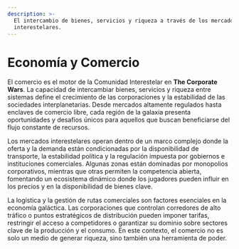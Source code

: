```yaml
---
description: >-
  El intercambio de bienes, servicios y riqueza a través de los mercados
  interestelares.
---
```


# Economía y Comercio

El comercio es el motor de la Comunidad Interestelar en **The Corporate Wars**. La capacidad de intercambiar bienes, servicios y riqueza entre sistemas define el crecimiento de las corporaciones y la estabilidad de las sociedades interplanetarias. Desde mercados altamente regulados hasta enclaves de comercio libre, cada región de la galaxia presenta oportunidades y desafíos únicos para aquellos que buscan beneficiarse del flujo constante de recursos.

Los mercados interestelares operan dentro de un marco complejo donde la oferta y la demanda están condicionadas por la disponibilidad de transporte, la estabilidad política y la regulación impuesta por gobiernos e instituciones comerciales. Algunas zonas están dominadas por monopolios corporativos, mientras que otras permiten la competencia abierta, fomentando un ecosistema dinámico donde los jugadores pueden influir en los precios y en la disponibilidad de bienes clave.

La logística y la gestión de rutas comerciales son factores esenciales en la economía galáctica. Las corporaciones que controlan corredores de alto tráfico o puntos estratégicos de distribución pueden imponer tarifas, restringir el acceso a competidores o garantizar su dominio sobre sectores clave de la producción y el consumo. En este contexto, el comercio no es solo un medio de generar riqueza, sino también una herramienta de poder.